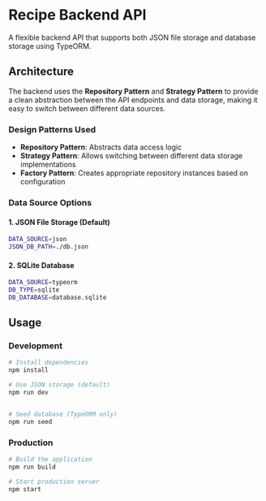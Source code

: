 # Recipe Backend API

A flexible backend API that supports both JSON file storage and database storage using TypeORM.

## Architecture

The backend uses the **Repository Pattern** and **Strategy Pattern** to provide a clean abstraction between the API endpoints and data storage, making it easy to switch between different data sources.

### Design Patterns Used

- **Repository Pattern**: Abstracts data access logic
- **Strategy Pattern**: Allows switching between different data storage implementations
- **Factory Pattern**: Creates appropriate repository instances based on configuration


### Data Source Options

#### 1. JSON File Storage (Default)
```bash
DATA_SOURCE=json
JSON_DB_PATH=./db.json
```

#### 2. SQLite Database
```bash
DATA_SOURCE=typeorm
DB_TYPE=sqlite
DB_DATABASE=database.sqlite
```

## Usage

### Development
```bash
# Install dependencies
npm install

# Use JSON storage (default)
npm run dev


# Seed database (TypeORM only)
npm run seed
```

### Production
```bash
# Build the application
npm run build

# Start production server
npm start
```